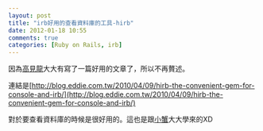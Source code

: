 ```yaml
---
layout: post
title: "irb好用的查看資料庫的工具-hirb"
date: 2012-01-18 10:55
comments: true
categories: [Ruby on Rails, irb]
---
```


因為[高見龍](http://blog.eddie.com.tw/)大大有寫了一篇好用的文章了，所以不再贅述。

連結是[http://blog.eddie.com.tw/2010/04/09/hirb-the-convenient-gem-for-console-and-irb/](http://blog.eddie.com.tw/2010/04/09/hirb-the-convenient-gem-for-console-and-irb/)

對於要查看資料庫的時候是很好用的。這也是跟[小蟹](http://wildjcrt.pixnet.net/blog)大大學來的XD